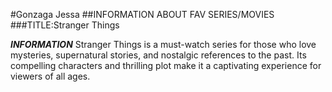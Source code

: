 #Gonzaga Jessa
##INFORMATION ABOUT FAV SERIES/MOVIES
###TITLE:Stranger Things

***INFORMATION***
Stranger Things is a must-watch series for those who love mysteries, supernatural stories, and nostalgic references to the past. Its compelling characters and thrilling plot make it a captivating experience for viewers of all ages.
